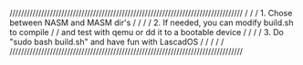 /////////////////////////////////////////////////////////////////////////////////
/																				/
/	1. Chose between NASM and MASM dir's										/
/																				/
/	2. If needed, you can modify build.sh to compile							/
/	   and test with qemu or dd it to a bootable device							/
/																				/
/	3. Do "sudo bash build.sh" and have fun with LascadOS						/
/																				/
/																				/
/////////////////////////////////////////////////////////////////////////////////

